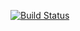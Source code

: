 [![Build Status](https://travis-ci.org/dmho18/cse110Lab5.svg?branch=master)](https://travis-ci.org/dmho18/cse110Lab5)
